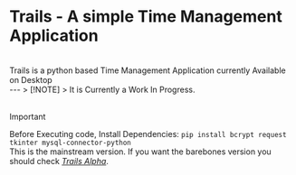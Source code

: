 <h1>Trails - A simple Time Management Application</h1>  <br/>
Trails is a python based Time Management Application currently Available on Desktop <br/>
---
> [!NOTE] 
> It is Currently a Work In Progress. <br/>
<br/>

> [!IMPORTANT]
> Before Executing code, Install Dependencies: `pip install bcrypt request tkinter mysql-connector-python` <br/>
This is the mainstream version. If you want the barebones version you should check <a href="https://github.com/P4radox624/Trails_alpha"><i>Trails Alpha</i></a>.
